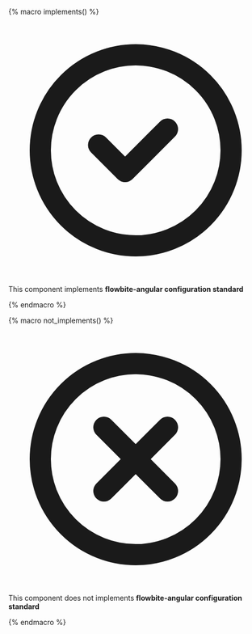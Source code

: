 {% macro implements() %}

<span class="inline-flex place-content-center gap-2 h-full *:!m-0">
  <svg xmlns="http://www.w3.org/2000/svg" fill="none" viewBox="0 0 24 24" class="w-6 h-6 text-green-500">
    <path stroke="currentColor" stroke-linecap="round" stroke-linejoin="round" stroke-width="2"
      d="M8.5 11.5 11 14l4-4m6 2a9 9 0 1 1-18 0 9 9 0 0 1 18 0Z" />
  </svg>

This component implements **flowbite-angular configuration standard**

</span>
{% endmacro %}

{% macro not_implements() %}

<span class="inline-flex place-content-center gap-2 h-full *:!m-0">
  <svg xmlns="http://www.w3.org/2000/svg" fill="none" viewBox="0 0 24 24" class="w-6 h-6 text-red-500">
    <path stroke="currentColor" stroke-linecap="round" stroke-linejoin="round" stroke-width="2"
      d="m15 9-6 6m0-6 6 6m6-3a9 9 0 1 1-18 0 9 9 0 0 1 18 0Z" />
  </svg>

This component does not implements **flowbite-angular configuration standard**

</span>
{% endmacro %}
